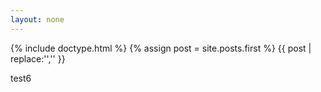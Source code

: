 ```yaml
---
layout: none
---
```

{% include doctype.html %}
{% assign post = site.posts.first %}
{{ post | replace:'<!DOCTYPE html>','' }}

test6